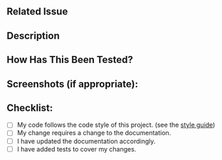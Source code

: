 <!--- Provide a general summary of your changes in the Title above -->
<!--- Please follow this template to ensure you've satisfied all the requirements for having code merged, and to make the reviewer's life a bit easier -->

## Related Issue

<!--- Please link to the issue here: -->

## Description

<!--- Describe your changes in a bit more detail -->

## How Has This Been Tested?

<!--- Please describe in detail how you tested your changes. -->

## Screenshots (if appropriate):

<!--- Please provide before and after screenshots for any frontend changes -->

## Checklist:

<!--- Go over all the following points, and put an `x` in all the boxes that apply. -->
<!--- If you're unsure about any of these, don't hesitate to ask. -->

- [ ] My code follows the code style of this project. (see the [style guide](./docs/the-gazelle-style-guide.md))
- [ ] My change requires a change to the documentation.
- [ ] I have updated the documentation accordingly.
- [ ] I have added tests to cover my changes.
